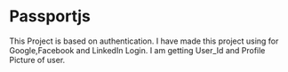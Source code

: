 # Passportjs
This Project is based on authentication. I have made this project using for Google,Facebook and LinkedIn Login. I am getting User_Id and Profile Picture of user.
